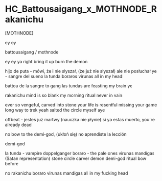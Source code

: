 # HC_Battousaigang_x_MOTHNODE_Rakanichu

[MOTHNODE]

ey ey

battousaigang / mothnode

ey ey 
ya
right
bring it up
burn the demon

hijo de puta - mówi, że i nie słyszał, (że już nie słyszał)
ale nie posłuchał ye - sangre del sueno 
la tunda boraros virunas all in my head

battou de la sangre to gang 
las tundas are feasting my brain ye

rakanichu mind is so blank
my morning ritual never in vain

ever so vengeful, carved into stone
your life is resentful
missing your game 
long way to trek yeah
salted the circle myself aye 

offbeat - jesteś już martwy (nauczka nie płynie)
si ya estas muerto, you're already dead

no bow to the demi-god, (ukłoń się)
no aprendiste la lección  







demi-god


la tunda - vampire doppelganger
boraro - the pale ones
virunas mandigas (Satan representation)
stone circle
carver
demon
demi-god
ritual
bow before


no rakanichu
boraro
virunas mandigas
all in my fucking head
